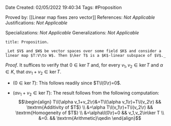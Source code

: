 <div class="topSpace"></div>

Date Created: 02/05/2022 19:40:34
Tags: #Proposition

Proved by: [[Linear map fixes zero vector]]
References: _Not Applicable_
Justifications: _Not Applicable_

Specializations: _Not Applicable_
Generalizations: _Not Applicable_

``` ad-Proposition
title: Proposition.

_Let $V$ and $W$ be vector spaces over some field $K$ and consider a linear map $T:V\to W$. Then $\ker T$ is a $K$-linear subspace of $V$._

```

_Proof_. It suffices to verify that $0\in\ker T$ and, for every $v_1,v_2\in\ker T$ and $\alpha\in K$, that $\alpha v_1+v_2\in\ker T$.
* ($0\in\ker T$): This follows readily since $T\l(0\r)=0$.

* ($\alpha v_1+v_2\in\ker T$): The result follows from the following computation:
$$\begin{align}
    T\l(\alpha v_1+v_2\r)&=T\l(\alpha v_1\r)+T\l(v_2\r) && \textrm{Additivity of $T$} \\
    &=\alpha T\l(v_1\r)+T\l(v_2\r) && \textrm{Homogeneity of $T$} \\
    &=\alpha\l(0\r)+0 && v_1,v_2\in\ker T \\
    &=0. && \textrm{Arithmetic}\qedin
\end{align}$$
